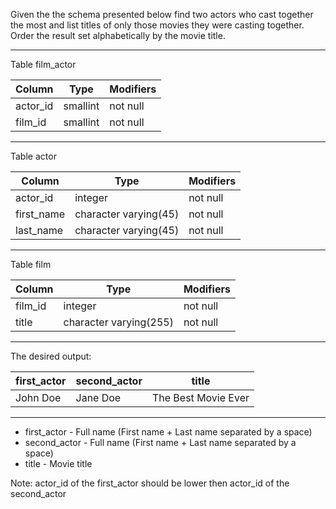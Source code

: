 Given the the schema presented below find two actors who cast together the most and list titles of only those movies they were casting together. Order the result set alphabetically by the movie title.

---
Table film_actor

| Column | Type                        | Modifiers |
------------|-----------------------------|----------
| actor_id | smallint                    | not null |
| film_id | smallint                    | not null |

---
Table actor

| Column | Type                        | Modifiers |
------------|-----------------------------|----------
| actor_id | integer                     | not null |
| first_name | character varying(45)       | not null |
| last_name | character varying(45)       | not null |

---
Table film

| Column     | Type                        | Modifiers |
------------|-----------------------------|----------
| film_id     | integer                     | not null |
| title       | character varying(255)      | not null |

---
The desired output:

|first_actor | second_actor | title |
------------|--------------|--------------------
|John Doe    | Jane Doe     | The Best Movie Ever |

---
- first_actor - Full name (First name + Last name separated by a space)
- second_actor - Full name (First name + Last name separated by a space)
- title - Movie title

Note: actor_id of the first_actor should be lower then actor_id of the second_actor